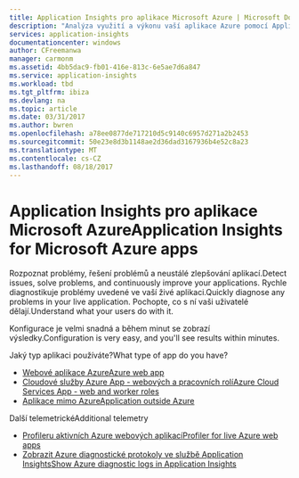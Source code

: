 ```yaml
---
title: Application Insights pro aplikace Microsoft Azure | Microsoft Docs
description: "Analýza využití a výkonu vaší aplikace Azure pomocí Application Insights."
services: application-insights
documentationcenter: windows
author: CFreemanwa
manager: carmonm
ms.assetid: 4bb5dac9-fb01-416e-813c-6e5ae7d6a847
ms.service: application-insights
ms.workload: tbd
ms.tgt_pltfrm: ibiza
ms.devlang: na
ms.topic: article
ms.date: 03/31/2017
ms.author: bwren
ms.openlocfilehash: a78ee0877de717210d5c9140c6957d271a2b2453
ms.sourcegitcommit: 50e23e8d3b1148ae2d36dad3167936b4e52c8a23
ms.translationtype: MT
ms.contentlocale: cs-CZ
ms.lasthandoff: 08/18/2017
---
```

# <a name="application-insights-for-microsoft-azure-apps"></a><span data-ttu-id="74d0f-103">Application Insights pro aplikace Microsoft Azure</span><span class="sxs-lookup"><span data-stu-id="74d0f-103">Application Insights for Microsoft Azure apps</span></span>


<span data-ttu-id="74d0f-104">Rozpoznat problémy, řešení problémů a neustálé zlepšování aplikací.</span><span class="sxs-lookup"><span data-stu-id="74d0f-104">Detect issues, solve problems, and continuously improve your applications.</span></span> <span data-ttu-id="74d0f-105">Rychle diagnostikuje problémy uvedené ve vaší živé aplikaci.</span><span class="sxs-lookup"><span data-stu-id="74d0f-105">Quickly diagnose any problems in your live application.</span></span> <span data-ttu-id="74d0f-106">Pochopte, co s ní vaši uživatelé dělají.</span><span class="sxs-lookup"><span data-stu-id="74d0f-106">Understand what your users do with it.</span></span>

<span data-ttu-id="74d0f-107">Konfigurace je velmi snadná a během minut se zobrazí výsledky.</span><span class="sxs-lookup"><span data-stu-id="74d0f-107">Configuration is very easy, and you'll see results within minutes.</span></span>

<span data-ttu-id="74d0f-108">Jaký typ aplikaci používáte?</span><span class="sxs-lookup"><span data-stu-id="74d0f-108">What type of app do you have?</span></span>

* [<span data-ttu-id="74d0f-109">Webové aplikace Azure</span><span class="sxs-lookup"><span data-stu-id="74d0f-109">Azure web app</span></span>](app-insights-asp-net.md)
* [<span data-ttu-id="74d0f-110">Cloudové služby Azure App - webových a pracovních rolí</span><span class="sxs-lookup"><span data-stu-id="74d0f-110">Azure Cloud Services App - web and worker roles</span></span>](app-insights-cloudservices.md)
* [<span data-ttu-id="74d0f-111">Aplikace mimo Azure</span><span class="sxs-lookup"><span data-stu-id="74d0f-111">Application outside Azure</span></span>](app-insights-overview.md)

<span data-ttu-id="74d0f-112">Další telemetrické</span><span class="sxs-lookup"><span data-stu-id="74d0f-112">Additional telemetry</span></span>

* [<span data-ttu-id="74d0f-113">Profileru aktivních Azure webových aplikací</span><span class="sxs-lookup"><span data-stu-id="74d0f-113">Profiler for live Azure web apps</span></span>](app-insights-profiler.md)
* [<span data-ttu-id="74d0f-114">Zobrazit Azure diagnostické protokoly ve službě Application Insights</span><span class="sxs-lookup"><span data-stu-id="74d0f-114">Show Azure diagnostic logs in Application Insights</span></span>](app-insights-azure-diagnostics.md)

